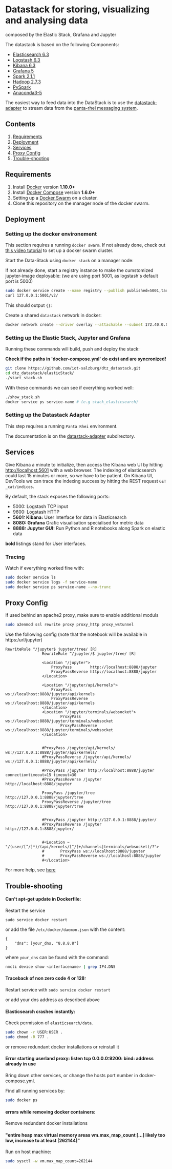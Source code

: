 # Datastack for storing, visualizing and analysing data

composed by the Elastic Stack, Grafana and Jupyter


The datastack is based on the following Components:
* [Elasticsearch 6.3](https://github.com/elastic/elasticsearch-docker)
* [Logstash 6.3](https://github.com/elastic/logstash-docker)
* [Kibana 6.3](https://github.com/elastic/kibana-docker)
* [Grafana 5](http://docs.grafana.org/)
* [Spark 2.1.1](http://spark.apache.org/docs/2.1.1)
* [Hadoop 2.7.3](http://hadoop.apache.org/docs/r2.7.3)
* [PySpark](http://spark.apache.org/docs/2.1.1/api/python)
* [Anaconda3-5](https://www.anaconda.com/distribution/)


The easiest way to feed data into the DataStack is to use the
[datastack-adapter](https://github.com/iot-salzburg/dtz_datastack/tree/master/datastack-adapter) to stream data
from the [panta-rhei messaging system](https://github.com/iot-salzburg/dtz_datastack/tree/master/elasticStack).


## Contents

1. [Requirements](#requirements)
2. [Deployment](#deployment)
3. [Services](#services)
4. [Proxy Config](#proxy-config)
5. [Trouble-shooting](#trouble-shooting)


## Requirements

1. Install [Docker](https://www.docker.com/community-edition#/download) version **1.10.0+**
2. Install [Docker Compose](https://docs.docker.com/compose/install/) version **1.6.0+**
3. Setting up a [Docker Swarm](https://www.youtube.com/watch?v=x843GyFRIIY) on a cluster.
4. Clone this repository on the manager node of the docker swarm.


## Deployment

### Setting up the docker environement

This section requires a running `docker swarm`. If not already done, check out
[this video tutorial](https://www.youtube.com/watch?v=KC4Ad1DS8xU&t=192s)
to set up a docker swarm cluster.


Start the Data-Stack using `docker stack` on a manager node:

If not already done, start a registry instance to make the cumstomized jupyter-image
deployable: (we are using port 5001, as logstash's default port is 5000)

```bash
sudo docker service create --name registry --publish published=5001,target=5000 registry:2
curl 127.0.0.1:5001/v2/
```
This should output `{}`:

Create a shared `datastack` network in docker:
```bash
docker network create --driver overlay --attachable --subnet 172.40.0.0/16 datastack
```


### Setting up the Elastic Stack, Jupyter and Grafana

Running these commands will build, push and deploy the stack:

**Check if the paths in 'docker-compose.yml' do exist and are syncronized!**

```bash
git clone https://github.com/iot-salzburg/dtz_datastack.git
cd dtz_datastack/elasticStack/
./start_stack.sh
```

With these commands we can see if everything worked well:
```bash
./show_stack.sh
docker service ps service-name # (e.g stack_elasticsearch)
```

### Setting up the Datastack Adapter

This step requires a running `Panta Rhei` environment.

The documentation is on the [datastack-adapter](https://github.com/iot-salzburg/dtz_datastack/tree/master/datastack-adapter)
subdirectory.


##  Services

Give Kibana a minute to initialize, then access the Kibana web UI by hitting
[http://localhost:5601](http://localhost:5601) with a web browser.
The indexing of elasticsearch could last 15 minutes or more, so we have to be patient.
On Kibana UI, DevTools we can trace the indexing success by hitting the REST request
`GET _cat/indices`.



By default, the stack exposes the following ports:
* 5000: Logstash TCP input
* 9600: Logstash HTTP
* **5601: Kibana:** User Interface for data in Elasticsearch
* **8080: Grafana** Grafic visualisation specialised for metric data
* **8888: Jupyter GUI:** Run Python and R notebooks along Spark
on elastic data

**bold** listings stand for User interfaces.



### Tracing

Watch if everything worked fine with:
```bash
sudo docker service ls
sudo docker service logs -f service-name
sudo docker service ps service-name --no-trunc
```


## Proxy Config

If used behind an apache2 proxy, make sure to enable additional moduls
```bash
sudo a2enmod ssl rewrite proxy proxy_http proxy_wstunnel
```

Use the following config (note that the notebook will
be available in https:/url/jupyter)

```
RewriteRule ^/jupyter$ jupyter/tree/ [R]
                RewriteRule ^/jupyter/$ jupyter/tree/ [R]

                <Location "/jupyter">
                    ProxyPass        http://localhost:8888/jupyter
                    ProxyPassReverse http://localhost:8888/jupyter
                </Location>

                <Location "/jupyter/api/kernels">
                    ProxyPass        ws://localhost:8888/jupyter/api/kernels
                    ProxyPassReverse ws://localhost:8888/jupyter/api/kernels
                </Location>
                <Location "/jupyter/terminals/websocket">
                        ProxyPass        ws://localhost:8888/jupyter/terminals/websocket
                        ProxyPassReverse ws://localhost:8888/jupyter/terminals/websocket
                </Location>


                #ProxyPass /jupyter/api/kernels/ ws://127.0.0.1:8888/jupyter/api/kernels/
                #ProxyPassReverse /jupyter/api/kernels/ ws://127.0.0.1:8888/jupyter/api/kernels/

                #ProxyPass /jupyter http://localhost:8888/jupyter connectiontimeout=15 timeout=30
                #ProxyPassReverse /jupyter http://localhost:8888/jupyter

                ProxyPass /jupyter/tree http://127.0.0.1:8888/jupyter/tree
                ProxyPassReverse /jupyter/tree http://127.0.0.1:8888/jupyter/tree


                #ProxyPass /jupyter http://127.0.0.1:8888/jupyter/
                #ProxyPassReverse /jupyter http://127.0.0.1:8888/jupyter/


                #<Location ~ "/(user/[^/]*)/(api/kernels/[^/]+/channels|terminals/websocket)/?">
                #       ProxyPass ws://localhost:8888/jupyter
                #       ProxyPassReverse ws://localhost:8888/jupyter
                #</Location>
```

For more help, see [here](https://stackoverflow.com/questions/23890386/how-to-run-ipython-behind-an-apache-proxy/28819231#28819231)





## Trouble-shooting

#### Can't apt-get update in Dockerfile:
Restart the service

```sudo service docker restart```

or add the file `/etc/docker/daemon.json` with the content:
```
{
    "dns": [your_dns, "8.8.8.8"]
}
```
where `your_dns` can be found with the command:

```bash
nmcli device show <interfacename> | grep IP4.DNS
```

####  Traceback of non zero code 4 or 128:

Restart service with
```sudo service docker restart```

or add your dns address as described above


####  Elasticsearch crashes instantly:

Check permission of `elasticsearch/data`.

```bash
sudo chown -r USER:USER .
sudo chmod -R 777 .
```

or remove redundant docker installations or reinstall it


#### Error starting userland proxy: listen tcp 0.0.0.0:9200: bind: address already in use

Bring down other services, or change the hosts port number in docker-compose.yml.

Find all running services by:
```bash
sudo docker ps
```


#### errors while removing docker containers:

Remove redundant docker installations


#### "entire heap max virtual memory areas vm.max_map_count [...] likely too low, increase to at least [262144]"

Run on host machine:

```bash
sudo sysctl -w vm.max_map_count=262144
```




